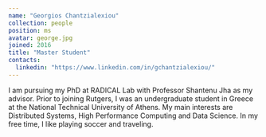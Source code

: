 ```yaml
---
name: "Georgios Chantzialexiou"
collection: people
position: ms
avatar: george.jpg
joined: 2016
title: "Master Student"
contacts:
  linkedin: "https://www.linkedin.com/in/gchantzialexiou/"
---
```


I am pursuing my PhD at RADICAL Lab with Professor Shantenu Jha as my advisor. Prior to joining Rutgers, I was an undergraduate student in Greece at the National Technical University of Athens. My main interests are Distributed Systems, High Performance Computing and Data Science. In my free time, I like playing soccer and traveling.
